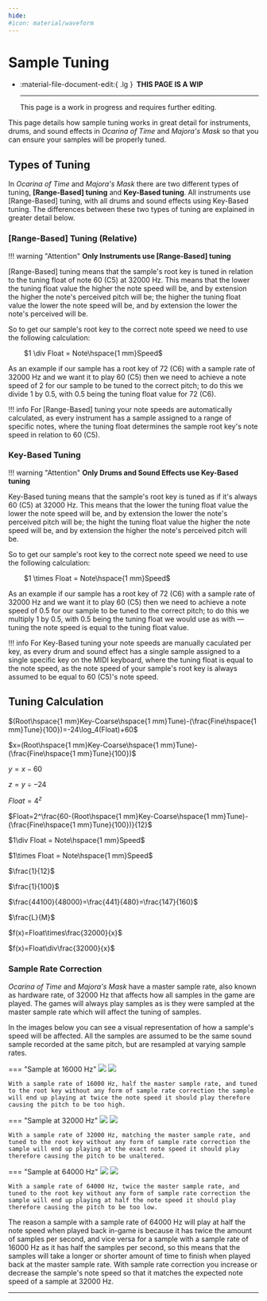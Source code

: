 ```yaml
---
hide:
#icon: material/waveform
---
```


# Sample Tuning

<div class="grid cards" markdown>

-   :material-file-document-edit:{ .lg } __&nbsp;THIS PAGE IS A WIP__
  
    ---

    This page is a work in progress and requires further editing.

</div>

This page details how sample tuning works in great detail for instruments, drums, and sound effects in *Ocarina of Time* and *Majora's Mask* so that you can ensure your samples will be properly tuned.

## Types of Tuning
In *Ocarina of Time* and *Majora's Mask* there are two different types of tuning, **[Range-Based] tuning** and **Key-Based tuning**. All instruments use [Range-Based] tuning, with all drums and sound effects using Key-Based tuning. The differences between these two types of tuning are explained in greater detail below.

### [Range-Based] Tuning (Relative)
!!! warning "Attention"
    **Only Instruments use [Range-Based] tuning**

[Range-Based] tuning means that the sample's root key is tuned in relation to the tuning float of note 60 (C5) at 32000 Hz. This means that the lower the tuning float value the higher the note speed will be, and by extension the higher the note's perceived pitch will be; the higher the tuning float value the lower the note speed will be, and by extension the lower the note's perceived will be.

So to get our sample's root key to the correct note speed we need to use the following calculation:

&nbsp;&nbsp;&nbsp;&nbsp;&nbsp;&nbsp;&nbsp;&nbsp;$1 \div Float = Note\hspace{1 mm}Speed$

As an example if our sample has a root key of 72 (C6) with a sample rate of 32000 Hz and we want it to play 60 (C5) then we need to achieve a note speed of 2 for our sample to be tuned to the correct pitch; to do this we divide 1 by 0.5, with 0.5 being the tuning float value for 72 (C6).

!!! info
    For [Range-Based] tuning your note speeds are automatically calculated, as every instrument has a sample assigned to a range of specific notes, where the tuning float determines the sample root key's note speed in relation to 60 (C5).


### Key-Based Tuning
!!! warning "Attention"
    **Only Drums and Sound Effects use Key-Based tuning**

Key-Based tuning means that the sample's root key is tuned as if it's always 60 (C5) at 32000 Hz. This means that the lower the tuning float value the lower the note speed will be, and by extension the lower the note's perceived pitch will be; the hight the tuning float value the higher the note speed will be, and by extension the higher the note's perceived pitch will be.

So to get our sample's root key to the correct note speed we need to use the following calculation:

&nbsp;&nbsp;&nbsp;&nbsp;&nbsp;&nbsp;&nbsp;&nbsp;$1 \times Float = Note\hspace{1 mm}Speed$

As an example if our sample has a root key of 72 (C6) with a sample rate of 32000 Hz and we want it to play 60 (C5) then we need to achieve a note speed of 0.5 for our sample to be tuned to the correct pitch; to do this we multiply 1 by 0.5, with 0.5 being the tuning float we would use as with — tuning the note speed is equal to the tuning float value.

!!! info
    For Key-Based tuning your note speeds are manually caculated per key, as every drum and sound effect has a single sample assigned to a single specific key on the MIDI keyboard, where the tuning float is equal to the note speed, as the note speed of your sample's root key is always assumed to be equal to 60 (C5)'s note speed.

## Tuning Calculation

$(Root\hspace{1 mm}Key-Coarse\hspace{1 mm}Tune)-(\frac{Fine\hspace{1 mm}Tune}{100})=-24\log_4(Float)+60$

$x=(Root\hspace{1 mm}Key-Coarse\hspace{1 mm}Tune)-(\frac{Fine\hspace{1 mm}Tune}{100})$

$y=x-60$

$z=y\div-24$

$Float=4^z$

$Float=2^\frac{60-(Root\hspace{1 mm}Key-Coarse\hspace{1 mm}Tune)-(\frac{Fine\hspace{1 mm}Tune}{100})}{12}$

$1\div Float = Note\hspace{1 mm}Speed$

$1\times Float = Note\hspace{1 mm}Speed$

$\frac{1}{12}$

$\frac{1}{100}$

$\frac{44100}{48000}=\frac{441}{480}=\frac{147}{160}$

$\frac{L}{M}$

$f(x)=Float\times\frac{32000}{x}$

$f(x)=Float\div\frac{32000}{x}$

### Sample Rate Correction

*Ocarina of Time* and *Majora's Mask* have a master sample rate, also known as hardware rate, of 32000 Hz that affects how all samples in the game are played. The games will always play samples as is they were sampled at the master sample rate which will affect the tuning of samples.

In the images below you can see a visual representation of how a sample's speed will be affected. All the samples are assumed to be the same sound sample recorded at the same pitch, but are resampled at varying sample rates.

=== "Sample at 16000 Hz"
    ![](../assets/images/samples/waveform-16000hz-light.png#only-light)
    ![](../assets/images/samples/waveform-16000hz-dark.png#only-dark)

    With a sample rate of 16000 Hz, half the master sample rate, and tuned to the root key without any form of sample rate correction the sample will end up playing at twice the note speed it should play therefore causing the pitch to be too high.

=== "Sample at 32000 Hz"
    ![](../assets/images/samples/waveform-32000hz-light.png#only-light)
    ![](../assets/images/samples/waveform-32000hz-dark.png#only-dark)

    With a sample rate of 32000 Hz, matching the master sample rate, and tuned to the root key without any form of sample rate correction the sample will end up playing at the exact note speed it should play therefore causing the pitch to be unaltered.

=== "Sample at 64000 Hz"
    ![](../assets/images/samples/waveform-64000hz-light.png#only-light)
    ![](../assets/images/samples/waveform-64000hz-dark.png#only-dark)

    With a sample rate of 64000 Hz, twice the master sample rate, and tuned to the root key without any form of sample rate correction the sample will end up playing at half the note speed it should play therefore causing the pitch to be too low.

The reason a sample with a sample rate of 64000 Hz will play at half the note speed when played back in-game is because it has twice the amount of samples per second, and vice versa for a sample with a sample rate of 16000 Hz as it has half the samples per second, so this means that the samples will take a longer or shorter amount of time to finish when played back at the master sample rate. With sample rate correction you increase or decrease the sample's note speed so that it matches the expected note speed of a sample at 32000 Hz.

-----